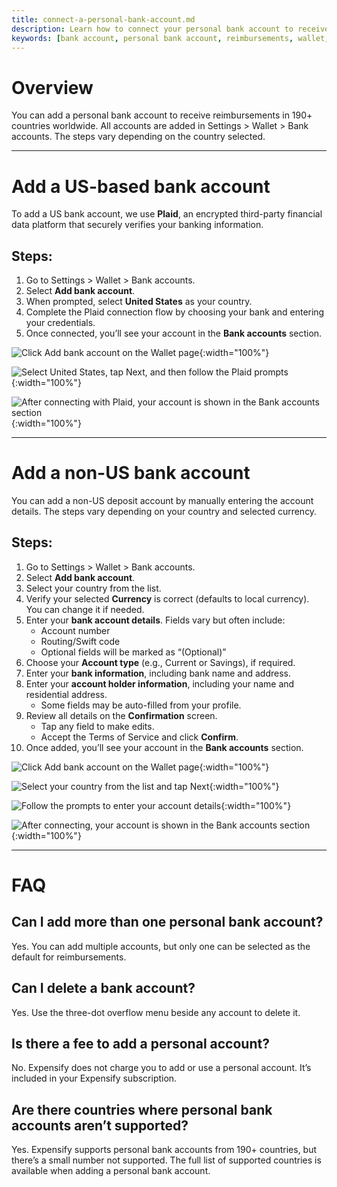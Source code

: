 ```yaml
---
title: connect-a-personal-bank-account.md
description: Learn how to connect your personal bank account to receive reimbursements in Expensify, including support for both US and international accounts.
keywords: [bank account, personal bank account, reimbursements, wallet, international deposit, US deposit, Plaid, Corpay, connect bank, add bank, Settings > Wallet]
---
```

<div id="new-expensify" markdown="1">

# Overview

You can add a personal bank account to receive reimbursements in 190+ countries worldwide. All accounts are added in Settings > Wallet > Bank accounts. The steps vary depending on the country selected.

---

# Add a US-based bank account

To add a US bank account, we use **Plaid**, an encrypted third-party financial data platform that securely verifies your banking information.

## Steps:
1. Go to Settings > Wallet > Bank accounts.
2. Select **Add bank account**.
3. When prompted, select **United States** as your country.
4. Complete the Plaid connection flow by choosing your bank and entering your credentials.
5. Once connected, you’ll see your account in the **Bank accounts** section.

![Click Add bank account on the Wallet page]({{site.url}}/assets/images/ExpensiHelp-DepositAccount-1.png){:width="100%"}

![Select United States, tap Next, and then follow the Plaid prompts]({{site.url}}/assets/images/ExpensiHelp-DepositAccount-2.png){:width="100%"}

![After connecting with Plaid, your account is shown in the Bank accounts section]({{site.url}}/assets/images/ExpensiHelp-DepositAccount-3.png){:width="100%"}

---

# Add a non-US bank account

You can add a non-US deposit account by manually entering the account details. The steps vary depending on your country and selected currency.

## Steps:
1. Go to Settings > Wallet > Bank accounts.
2. Select **Add bank account**.
3. Select your country from the list.
4. Verify your selected **Currency** is correct (defaults to local currency). You can change it if needed.
5. Enter your **bank account details**. Fields vary but often include:
   - Account number
   - Routing/Swift code
   - Optional fields will be marked as “(Optional)”
6. Choose your **Account type** (e.g., Current or Savings), if required.
7. Enter your **bank information**, including bank name and address.
8. Enter your **account holder information**, including your name and residential address.
   - Some fields may be auto-filled from your profile.
9. Review all details on the **Confirmation** screen.
   - Tap any field to make edits.
   - Accept the Terms of Service and click **Confirm**.
10. Once added, you’ll see your account in the **Bank accounts** section.

![Click Add bank account on the Wallet page]({{site.url}}/assets/images/ExpensiHelp-DepositAccount-1.png){:width="100%"}

![Select your country from the list and tap Next]({{site.url}}/assets/images/ExpensiHelp-DepositAccount-4.png){:width="100%"}

![Follow the prompts to enter your account details]({{site.url}}/assets/images/ExpensiHelp-DepositAccount-5.png){:width="100%"}

![After connecting, your account is shown in the Bank accounts section]({{site.url}}/assets/images/ExpensiHelp-DepositAccount-6.png){:width="100%"}

---

# FAQ

## Can I add more than one personal bank account?

Yes. You can add multiple accounts, but only one can be selected as the default for reimbursements.

## Can I delete a bank account?

Yes. Use the three-dot overflow menu beside any account to delete it. 

## Is there a fee to add a personal account?

No. Expensify does not charge you to add or use a personal account. It’s included in your Expensify subscription. 

## Are there countries where personal bank accounts aren’t supported?

Yes. Expensify supports personal bank accounts from 190+ countries, but there’s a small number not supported. The full list of supported countries is available when adding a personal bank account. 

</div>

